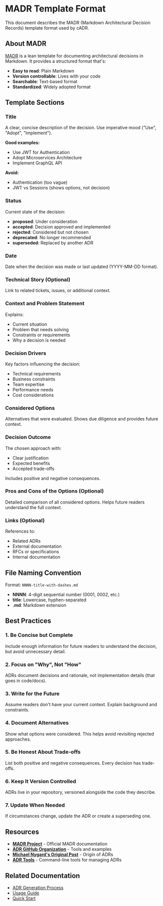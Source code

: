 # MADR Template Format

This document describes the MADR (Markdown Architectural Decision Records) template format used by cADR.

## About MADR

[MADR](https://adr.github.io/madr/) is a lean template for documenting architectural decisions in Markdown. It provides a structured format that's:

- **Easy to read**: Plain Markdown
- **Version controllable**: Lives with your code
- **Searchable**: Text-based format
- **Standardized**: Widely adopted format

## Template Sections

### Title

A clear, concise description of the decision. Use imperative mood ("Use", "Adopt", "Implement").

**Good examples:**

- Use JWT for Authentication
- Adopt Microservices Architecture
- Implement GraphQL API

**Avoid:**

- Authentication (too vague)
- JWT vs Sessions (shows options, not decision)

### Status

Current state of the decision:

- **proposed**: Under consideration
- **accepted**: Decision approved and implemented
- **rejected**: Considered but not chosen
- **deprecated**: No longer recommended
- **superseded**: Replaced by another ADR

### Date

Date when the decision was made or last updated (YYYY-MM-DD format).

### Technical Story (Optional)

Link to related tickets, issues, or additional context.

### Context and Problem Statement

Explains:

- Current situation
- Problem that needs solving
- Constraints or requirements
- Why a decision is needed

### Decision Drivers

Key factors influencing the decision:

- Technical requirements
- Business constraints
- Team expertise
- Performance needs
- Cost considerations

### Considered Options

Alternatives that were evaluated. Shows due diligence and provides future context.

### Decision Outcome

The chosen approach with:

- Clear justification
- Expected benefits
- Accepted trade-offs

Includes positive and negative consequences.

### Pros and Cons of the Options (Optional)

Detailed comparison of all considered options. Helps future readers understand the full context.

### Links (Optional)

References to:

- Related ADRs
- External documentation
- RFCs or specifications
- Internal documentation

## File Naming Convention

Format: `NNNN-title-with-dashes.md`

- **NNNN**: 4-digit sequential number (0001, 0002, etc.)
- **title**: Lowercase, hyphen-separated
- **.md**: Markdown extension

## Best Practices

### 1. Be Concise but Complete

Include enough information for future readers to understand the decision, but avoid unnecessary detail.

### 2. Focus on "Why", Not "How"

ADRs document decisions and rationale, not implementation details (that goes in code/docs).

### 3. Write for the Future

Assume readers don't have your current context. Explain background and constraints.

### 4. Document Alternatives

Show what options were considered. This helps avoid revisiting rejected approaches.

### 5. Be Honest About Trade-offs

List both positive and negative consequences. Every decision has trade-offs.

### 6. Keep It Version Controlled

ADRs live in your repository, versioned alongside the code they describe.

### 7. Update When Needed

If circumstances change, update the ADR or create a superseding one.

## Resources

- **[MADR Project](https://adr.github.io/madr/)** - Official MADR documentation
- **[ADR GitHub Organization](https://adr.github.io/)** - Tools and examples
- **[Michael Nygard's Original Post](https://cognitect.com/blog/2011/11/15/documenting-architecture-decisions)** - Origin of ADRs
- **[ADR Tools](https://github.com/npryce/adr-tools)** - Command-line tools for managing ADRs

## Related Documentation

- [ADR Generation Process](./ADR_GENERATION.md)
- [Usage Guide](./USAGE.md)
- [Quick Start](./QUICK_START.md)

